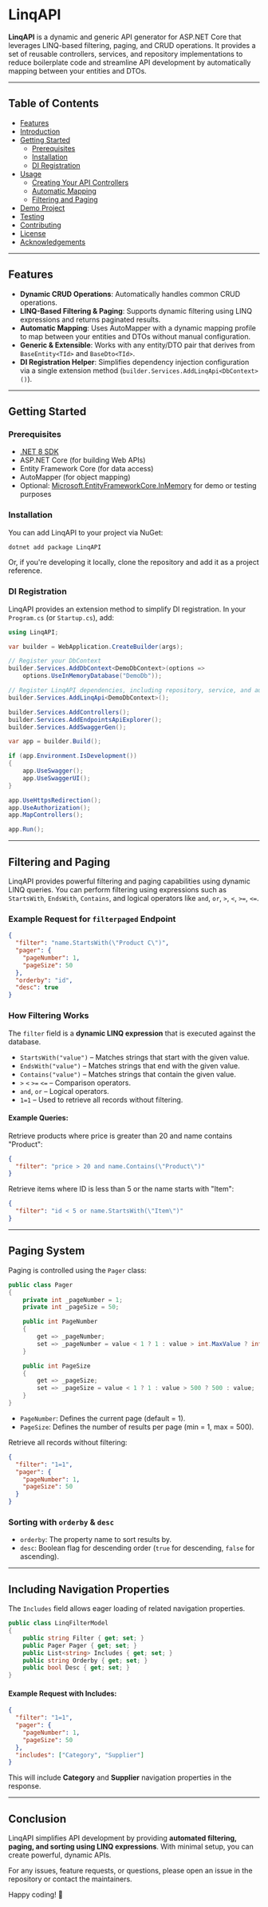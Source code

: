 # LinqAPI

**LinqAPI** is a dynamic and generic API generator for ASP.NET Core that leverages LINQ-based filtering, paging, and CRUD operations. It provides a set of reusable controllers, services, and repository implementations to reduce boilerplate code and streamline API development by automatically mapping between your entities and DTOs.

---

## Table of Contents

- [Features](#features)
- [Introduction](#introduction)
- [Getting Started](#getting-started)
  - [Prerequisites](#prerequisites)
  - [Installation](#installation)
  - [DI Registration](#di-registration)
- [Usage](#usage)
  - [Creating Your API Controllers](#creating-your-api-controllers)
  - [Automatic Mapping](#automatic-mapping)
  - [Filtering and Paging](#filtering-and-paging)
- [Demo Project](#demo-project)
- [Testing](#testing)
- [Contributing](#contributing)
- [License](#license)
- [Acknowledgements](#acknowledgements)

---

## Features

- **Dynamic CRUD Operations**: Automatically handles common CRUD operations.
- **LINQ-Based Filtering & Paging**: Supports dynamic filtering using LINQ expressions and returns paginated results.
- **Automatic Mapping**: Uses AutoMapper with a dynamic mapping profile to map between your entities and DTOs without manual configuration.
- **Generic & Extensible**: Works with any entity/DTO pair that derives from `BaseEntity<TId>` and `BaseDto<TId>`.
- **DI Registration Helper**: Simplifies dependency injection configuration via a single extension method (`builder.Services.AddLinqApi<DbContext>()`).

---

## Getting Started

### Prerequisites

- [.NET 8 SDK](https://dotnet.microsoft.com/download)
- ASP.NET Core  (for building Web APIs)
- Entity Framework Core (for data access)
- AutoMapper (for object mapping)
- Optional: [Microsoft.EntityFrameworkCore.InMemory](https://www.nuget.org/packages/Microsoft.EntityFrameworkCore.InMemory) for demo or testing purposes

### Installation

You can add LinqAPI to your project via NuGet:

```sh
dotnet add package LinqAPI
```

Or, if you're developing it locally, clone the repository and add it as a project reference.

### DI Registration

LinqAPI provides an extension method to simplify DI registration. In your `Program.cs` (or `Startup.cs`), add:

```csharp
using LinqAPI;

var builder = WebApplication.CreateBuilder(args);

// Register your DbContext
builder.Services.AddDbContext<DemoDbContext>(options =>
    options.UseInMemoryDatabase("DemoDb"));

// Register LinqAPI dependencies, including repository, service, and automatic mapping
builder.Services.AddLinqApi<DemoDbContext>();

builder.Services.AddControllers();
builder.Services.AddEndpointsApiExplorer();
builder.Services.AddSwaggerGen();

var app = builder.Build();

if (app.Environment.IsDevelopment())
{
    app.UseSwagger();
    app.UseSwaggerUI();
}

app.UseHttpsRedirection();
app.UseAuthorization();
app.MapControllers();

app.Run();
```

---

## Filtering and Paging

LinqAPI provides powerful filtering and paging capabilities using dynamic LINQ queries. You can perform filtering using expressions such as `StartsWith`, `EndsWith`, `Contains`, and logical operators like `and`, `or`, `>`, `<`, `>=`, `<=`.

### **Example Request for `filterpaged` Endpoint**

```json
{
  "filter": "name.StartsWith(\"Product C\")",
  "pager": {
    "pageNumber": 1,
    "pageSize": 50
  },
  "orderby": "id",
  "desc": true
}
```

### **How Filtering Works**
The `filter` field is a **dynamic LINQ expression** that is executed against the database.

- `StartsWith("value")` – Matches strings that start with the given value.
- `EndsWith("value")` – Matches strings that end with the given value.
- `Contains("value")` – Matches strings that contain the given value.
- `>` `<` `>=` `<=` – Comparison operators.
- `and`, `or` – Logical operators.
- `1=1` – Used to retrieve all records without filtering.

#### **Example Queries:**

Retrieve products where price is greater than 20 and name contains "Product":
```json
{
  "filter": "price > 20 and name.Contains(\"Product\")"
}
```
Retrieve items where ID is less than 5 or the name starts with "Item":
```json
{
  "filter": "id < 5 or name.StartsWith(\"Item\")"
}
```

---

## **Paging System**
Paging is controlled using the `Pager` class:

```csharp
public class Pager
{
    private int _pageNumber = 1;
    private int _pageSize = 50;

    public int PageNumber
    {
        get => _pageNumber;
        set => _pageNumber = value < 1 ? 1 : value > int.MaxValue ? int.MaxValue : value;
    }

    public int PageSize
    {
        get => _pageSize;
        set => _pageSize = value < 1 ? 1 : value > 500 ? 500 : value;
    }
}
```

- `PageNumber`: Defines the current page (default = 1).
- `PageSize`: Defines the number of results per page (min = 1, max = 500).

Retrieve all records without filtering:
```json
{
  "filter": "1=1",
  "pager": {
    "pageNumber": 1,
    "pageSize": 50
  }
}
```

### **Sorting with `orderby` & `desc`**
- `orderby`: The property name to sort results by.
- `desc`: Boolean flag for descending order (`true` for descending, `false` for ascending).

---

## **Including Navigation Properties**
The `Includes` field allows eager loading of related navigation properties.

```csharp
public class LinqFilterModel
{
    public string Filter { get; set; }
    public Pager Pager { get; set; }
    public List<string> Includes { get; set; }
    public string Orderby { get; set; }
    public bool Desc { get; set; }
}
```

#### **Example Request with Includes:**
```json
{
  "filter": "1=1",
  "pager": {
    "pageNumber": 1,
    "pageSize": 50
  },
  "includes": ["Category", "Supplier"]
}
```
This will include **Category** and **Supplier** navigation properties in the response.

---

## **Conclusion**
LinqAPI simplifies API development by providing **automated filtering, paging, and sorting using LINQ expressions**. With minimal setup, you can create powerful, dynamic APIs.

For any issues, feature requests, or questions, please open an issue in the repository or contact the maintainers.

Happy coding! 🚀
